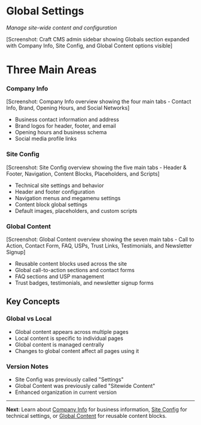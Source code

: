 # Global Settings

*Manage site-wide content and configuration*

[Screenshot: Craft CMS admin sidebar showing Globals section expanded with Company Info, Site Config, and Global Content options visible]

# Three Main Areas

### Company Info
[Screenshot: Company Info overview showing the four main tabs - Contact Info, Brand, Opening Hours, and Social Networks]

- Business contact information and address
- Brand logos for header, footer, and email
- Opening hours and business schema
- Social media profile links

### Site Config
[Screenshot: Site Config overview showing the five main tabs - Header & Footer, Navigation, Content Blocks, Placeholders, and Scripts]

- Technical site settings and behavior
- Header and footer configuration
- Navigation menus and megamenu settings
- Content block global settings
- Default images, placeholders, and custom scripts

### Global Content
[Screenshot: Global Content overview showing the seven main tabs - Call to Action, Contact Form, FAQ, USPs, Trust Links, Testimonials, and Newsletter Signup]

- Reusable content blocks used across the site
- Global call-to-action sections and contact forms
- FAQ sections and USP management
- Trust badges, testimonials, and newsletter signup forms

## Key Concepts

### Global vs Local
- Global content appears across multiple pages
- Local content is specific to individual pages
- Global content is managed centrally
- Changes to global content affect all pages using it

### Version Notes
- Site Config was previously called "Settings"
- Global Content was previously called "Sitewide Content"
- Enhanced organization in current version

---

**Next**: Learn about [Company Info](company-info.md) for business information, [Site Config](site-configuration.md) for technical settings, or [Global Content](global-content.md) for reusable content blocks.